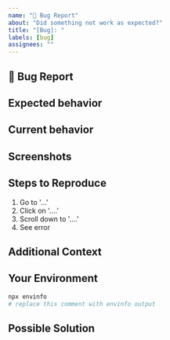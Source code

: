 ```yaml
---
name: "🐛 Bug Report"
about: "Did something not work as expected?"
title: "[Bug]: "
labels: [bug]
assignees: ""
---
```


<!---
Thanks for filing an issue 😄 ! Before you submit, please read the following:

Search open/closed issues before submitting since someone might have asked the same thing before!
-->

## 🐛 Bug Report

<!-- Explain the problem briefly below -->

## Expected behavior

<!-- Describe what should happen -->

## Current behavior

<!-- Describe what actually happened -->

## Screenshots

<!-- If applicable, add screenshots to help explain your problem -->

## Steps to Reproduce

<!--- Provide a link to a live example, or an unambiguous set of steps to
reproduce this bug. Include code to reproduce, if relevant -->
<!-- Describe exactly how to reproduce the bug, using a minimal test-case -->

1. Go to '...'
2. Click on '....'
3. Scroll down to '....'
4. See error

## Additional Context

<!--- How has this issue affected you? What are you trying to accomplish? -->
<!--- Providing context helps us come up with a solution that is most useful in the real world -->

## Your Environment

<!--- Include as many relevant details about the environment you experienced the bug in -->

```sh
npx envinfo
# replace this comment with envinfo output
```

## Possible Solution

<!--- Not obligatory, but suggest a fix/reason for the bug -->

